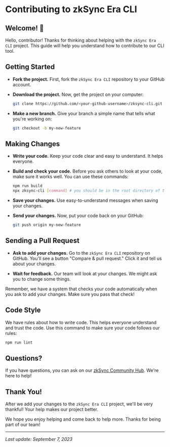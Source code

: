 # Contributing to zkSync Era CLI

## Welcome! 🎉

Hello, contributor! Thanks for thinking about helping with the `zkSync Era CLI` project. This guide will help you understand how to contribute to our CLI tool.

## Getting Started

- **Fork the project.** First, fork the `zkSync Era CLI` repository to your GitHub account.

- **Download the project.** Now, get the project on your computer:

  ```bash
  git clone https://github.com/<your-github-username>/zksync-cli.git
  ```

- **Make a new branch.** Give your branch a simple name that tells what you're working on:

  ```bash
  git checkout -b my-new-feature
  ```

## Making Changes

- **Write your code.** Keep your code clear and easy to understand. It helps everyone.

- **Build and check your code.** Before you ask others to look at your code, make sure it works well. You can use these commands:

  ```bash
  npm run build
  npx zksync-cli [command] # you should be in the root directory of the project
  ```

- **Save your changes.** Use easy-to-understand messages when saving your changes.

- **Send your changes.** Now, put your code back on your GitHub:

  ```bash
  git push origin my-new-feature
  ```

## Sending a Pull Request

- **Ask to add your changes.** Go to the `zkSync Era CLI` repository on GitHub. You'll see a button "Compare & pull request." Click it and tell us about your changes.

- **Wait for feedback.** Our team will look at your changes. We might ask you to change some things.

Remember, we have a system that checks your code automatically when you ask to add your changes. Make sure you pass that check!

## Code Style

We have rules about how to write code. This helps everyone understand and trust the code. Use this command to make sure your code follows our rules:

```bash
npm run lint
```

## Questions?

If you have questions, you can ask on our [zkSync Community Hub](https://github.com/zkSync-Community-Hub/zkSync-developers/discussions). We're here to help!

## Thank You!

After we add your changes to the `zkSync Era CLI` project, we'll be very thankful! Your help makes our project better.

We hope you enjoy helping and come back to help more. Thanks for being part of our team!

---

*Last update: September 7, 2023*